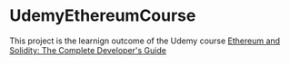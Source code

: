 # UdemyEthereumCourse

This project is the learnign outcome of the Udemy course 
[Ethereum and Solidity: The Complete Developer's Guide](https://www.udemy.com/ethereum-and-solidity-the-complete-developers-guide/)
